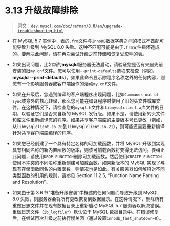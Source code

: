 # 3.13 升级故障排除

> 原文：[`dev.mysql.com/doc/refman/8.0/en/upgrade-troubleshooting.html`](https://dev.mysql.com/doc/refman/8.0/en/upgrade-troubleshooting.html)

+   在 MySQL 5.7 实例中，表的`.frm`文件与`InnoDB`数据字典之间的模式不匹配可能导致升级到 MySQL 8.0 失败。这种不匹配可能是由于`.frm`文件损坏造成的。要解决此问题，请在再次尝试升级之前转储和恢复受影响的表。

+   如果出现问题，比如新的**mysqld**服务器无法启动，请验证您是否有来自先前安装的旧`my.cnf`文件。您可以使用`--print-defaults`选项来检查（例如，**mysqld --print-defaults**）。如果此命令显示除程序名称之外的任何内容，则您有一个影响服务器或客户端操作的活动`my.cnf`文件。

+   如果在升级后，您遇到编译的客户端程序出现问题，比如`Commands out of sync`或意外的核心转储，那么您可能在编译程序时使用了旧的头文件或库文件。在这种情况下，请检查您的`mysql.h`文件和`libmysqlclient.a`库文件的日期，以验证它们是否来自新的 MySQL 发行版。如果不是，请使用新的头文件和库文件重新编译您的程序。如果共享客户端库的主要版本号已更改（例如，从`libmysqlclient.so.20`到`libmysqlclient.so.21`），则可能还需要重新编译针对共享客户端库编译的程序。

+   如果您已经创建了一个具有特定名称的可加载函数，并将 MySQL 升级到实现具有相同名称的新内置函数的版本，则该可加载函数将变得无法访问。要纠正此问题，请使用`DROP FUNCTION`删除可加载函数，然后使用`CREATE FUNCTION`使用不冲突的不同名称重新创建可加载函数。如果新版本的 MySQL 实现了与现有存储函数同名的内置函数，则情况也是如此。有关服务器如何解释对不同类型函数的引用的规则，请参见 Section 11.2.5, “Function Name Parsing and Resolution”。

+   如果由于第 3.6 节“准备升级安装”中概述的任何问题而导致升级到 MySQL 8.0 失败，则服务器会将所有更改恢复到数据目录。在这种情况下，删除所有重做日志文件并在现有数据目录上重新启动 MySQL 5.7 服务器以解决错误。重做日志文件（`ib_logfile*`）默认位于 MySQL 数据目录中。在错误修复后，在尝试再次升级之前执行慢关闭（通过设置`innodb_fast_shutdown=0`）。
